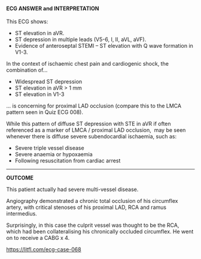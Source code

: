 #### ECG ANSWER and INTERPRETATION

This ECG shows:
* ST elevation in aVR. 
* ST depression in multiple leads (V5-6, I, II, aVL, aVF). 
* Evidence of anteroseptal STEMI – ST elevation with Q wave formation in V1-3. 

In the context of ischaemic chest pain and cardiogenic shock, the combination of…
* Widespread ST depression 
* ST elevation in aVR > 1 mm 
* ST elevation in V1-3

… is concerning for proximal LAD occlusion (compare this to the LMCA pattern seen in Quiz ECG 008).

While this pattern of diffuse ST depression with STE in aVR if often referenced as a marker of LMCA / proximal LAD occlusion,  may be seen whenever there is diffuse severe subendocardial ischaemia, such as:
* Severe triple vessel disease 
* Severe anaemia or hypoxaemia 
* Following resuscitation from cardiac arrest 

---------------

**OUTCOME**

This patient actually had severe multi-vessel disease. 

Angiography demonstrated a chronic total occlusion of his circumflex artery, with critical stenoses of his proximal LAD, RCA and ramus intermedius.

Surprisingly, in this case the culprit vessel was thought to be the RCA, which had been collateralising his chronically occluded circumflex. He went on to receive a CABG x 4.

<https://litfl.com/ecg-case-068>
